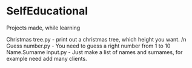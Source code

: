 # SelfEducational
Projects made, while learning

Christmas tree.py - print out a christmas tree, which height you want. /n
Guess number.py - You need to guess a right number from 1 to 10
Name.Surname input.py - Just make a list of names and surnames, for example need add many clients.

